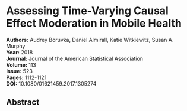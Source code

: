 # Assessing Time-Varying Causal Effect Moderation in Mobile Health

**Authors:** Audrey Boruvka, Daniel Almirall, Katie Witkiewitz, Susan A. Murphy  
**Year:** 2018  
**Journal:** Journal of the American Statistical Association  
**Volume:** 113  
**Issue:** 523  
**Pages:** 1112-1121  
**DOI:** 10.1080/01621459.2017.1305274  

## Abstract


